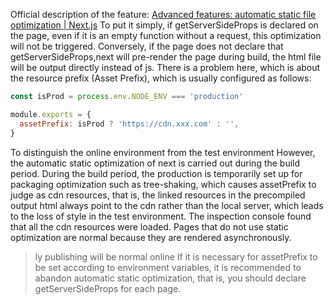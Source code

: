 Official description of the feature:
[Advanced features: automatic static file optimization | Next.js](https://www.nextjs.cn/docs/api-reference/next.config.js/cdn-support-with-asset-prefix)
To put it simply, if getServerSideProps is declared on the page, even if it is an empty function without a request, this optimization will not be triggered. Conversely, if the page does not declare that getServerSideProps,next will pre-render the page during build, the html file will be output directly instead of js.
There is a problem here, which is about the resource prefix (Asset Prefix), which is usually configured as follows:
```js
const isProd = process.env.NODE_ENV === 'production'

module.exports = {
  assetPrefix: isProd ? 'https://cdn.xxx.com' : '',
}
```
To distinguish the online environment from the test environment
However, the automatic static optimization of next is carried out during the build period. During the build period, the production is temporarily set up for packaging optimization such as tree-shaking, which causes assetPrefix to judge as cdn resources, that is, the linked resources in the precompiled output html always point to the cdn rather than the local server, which leads to the loss of style in the test environment. The inspection console found that all the cdn resources were loaded. Pages that do not use static optimization are normal because they are rendered asynchronously.
> ly publishing will be normal online
If it is necessary for assetPrefix to be set according to environment variables, it is recommended to abandon automatic static optimization, that is, you should declare getServerSideProps for each page.